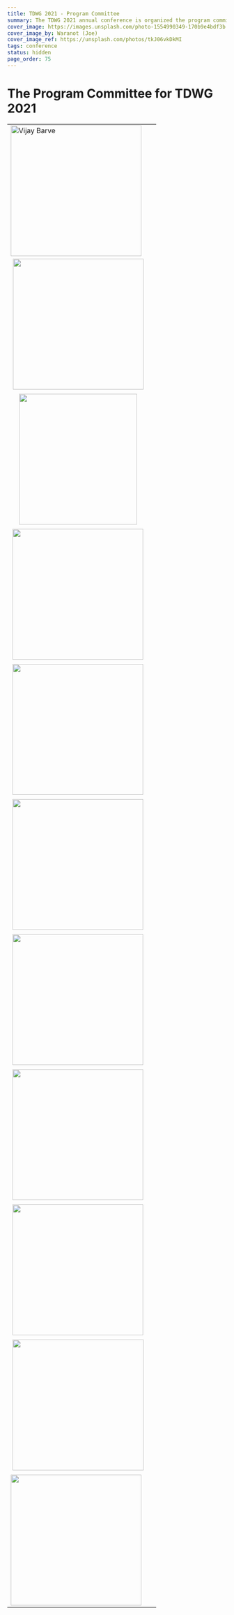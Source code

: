 ```yaml
---
title: TDWG 2021 - Program Committee
summary: The TDWG 2021 annual conference is organized the program committee.
cover_image: https://images.unsplash.com/photo-1554990349-170b9e4bdf3b
cover_image_by: Waranot (Joe)
cover_image_ref: https://unsplash.com/photos/tkJ06vkDkMI 
tags: conference
status: hidden
page_order: 75
---
```

# The Program Committee for TDWG 2021

<table>
<tbody>
<tr>
<td><img src="https://static.tdwg.org/conferences/2021/images/pc/barve-vijay.jpg" alt="Vijay Barve" width="300" height="300" /></td>
<td>&nbsp;</td>
</tr>
<tr>
<td style="text-align: center;">&nbsp;<img src="https://static.tdwg.org/conferences/2021/images/pc/brosens-dimi.jpg" alt="" width="300" height="300" /></td>
<td>&nbsp;</td>
</tr>
<tr>
<td style="text-align: center;">&nbsp;<img src="https://static.tdwg.org/conferences/2021/images/pc/cook-kimberly.jpg" alt="" width="271" height="300" /></td>
<td>&nbsp;</td>
</tr>
<tr>
<td>&nbsp;<img src="https://static.tdwg.org/conferences/2021/images/pc/earl-chandra.jpg" alt="" width="300" height="300" /></td>
<td>&nbsp;</td>
</tr>
<tr>
<td>&nbsp;<img src="https://static.tdwg.org/conferences/2021/images/pc/gadelha-luiz.jpg" alt="" width="300" height="300" /></td>
<td>&nbsp;</td>
</tr>
<tr>
<td>&nbsp;<img src="https://static.tdwg.org/conferences/2021/images/pc/james-shelley.jpg" alt="" width="300" height="300" /></td>
<td>&nbsp;</td>
</tr>
<tr>
<td>&nbsp;<img src="https://static.tdwg.org/conferences/2021/images/pc/johadien-rukaya.jpg" alt="" width="300" height="300" /></td>
<td>&nbsp;</td>
</tr>
<tr>
<td>&nbsp;<img src="https://static.tdwg.org/conferences/2021/images/pc/kampmeier-gail.jpg" alt="" width="300" height="300" /></td>
<td>&nbsp;</td>
</tr>
<tr>
<td>&nbsp;<img src="https://static.tdwg.org/conferences/2021/images/pc/ulate-william.jpg" alt="" width="300" height="300" /></td>
<td>&nbsp;</td>
</tr>
<tr>
<td>&nbsp;<img src="https://static.tdwg.org/conferences/2021/images/pc/ung-theary.jpg" alt="" width="301" height="300" /></td>
<td>&nbsp;</td>
</tr>
<tr>
<td><img src="https://static.tdwg.org/conferences/2021/images/pc/weiland-claus.jpg" alt="" width="300" height="300" /></td>
<td>&nbsp;</td>
</tr>
</tbody>
</table>
